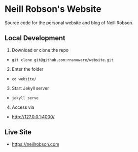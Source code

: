 # Neill Robson's Website

Source code for the personal website and blog of Neill Robson.

## Local Development

1. Download or clone the repo
  - `git clone git@github.com:rnanoware/website.git`
2. Enter the folder
  - `cd website/`
3. Start Jekyll server
  - `jekyll serve`
4. Access via
  - http://127.0.0.1:4000/

## Live Site

- https://neillrobson.com
